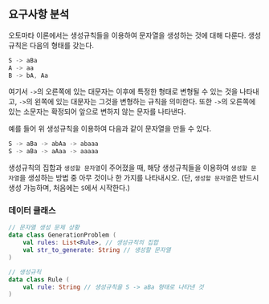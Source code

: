 ## 요구사항 분석
오토마타 이론에서는 생성규칙들을 이용하여 문자열을 생성하는 것에 대해 다룬다. 생성규칙은 다음의 형태를 갖는다.
```kotlin
S -> aBa
A -> aa
B -> bA, Aa
```
여기서 ```->```의 오른쪽에 있는 대문자는 이후에 특정한 형태로 변형될 수 있는 것을 나타내고, ```->```의 왼쪽에 있는 대문자는 그것을 변형하는 규칙을 의미한다. 또한 ```->```의 오른쪽에 있는 소문자는 확정되어 앞으로 변하지 않는 문자를 나타낸다.

예를 들어 위 생성규칙을 이용하여 다음과 같이 문자열을 만들 수 있다.
```kotlin
S -> aBa -> abAa -> abaaa
S -> aBa -> aAaa -> aaaaa
```

생성규칙의 집합과 ```생성할 문자열```이 주어졌을 때, 해당 생성규칙들을 이용하여 ```생성할 문자열```을 생성하는 방법 중 아무 것이나 한 가지를 나타내시오. (단, ```생성할 문자열```은 반드시 생성 가능하며, 처음에는 ```S```에서 시작한다.)

### 데이터 클래스
```kotlin
// 문자열 생성 문제 상황
data class GenerationProblem (
    val rules: List<Rule>, // 생성규칙의 집합
    val str_to_generate: String // 생성할 문자열
)

// 생성규칙
data class Rule (
    val rule: String // 생성규칙을 S -> aBa 형태로 나타낸 것
)
```
